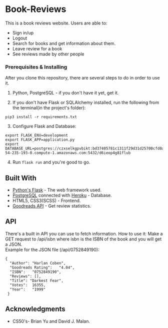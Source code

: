 # Book-Reviews

This is a book reviews website.
Users are able to:
* Sign in/up
* Logout
* Search for books and get information about them.
* Leave review for a book
* See reviews made by other people  




### Prerequisites & Installing

After you clone this repository, there are several steps to do in order to use it.

1. Python, PostgreSQL - if you don't have it yet, get it.

2. If you don't have Flask or SQLAlchemy installed, run the following from the terminal(in the project's folder):
```
pip3 install -r requirements.txt
```
  
3. Configure Flask and Database:
```
export FLASK_ENV=development
export FLASK_APP=application.py
export DATABASE_URL=postgres://czxselkgpvbikt:bd37405781c1311f29d31d25700cfd0ab4de7d938846a88624ed328711468cd8@ec2-54-235-193-0.compute-1.amazonaws.com:5432/d6ieop4g81flub
```
4. Run ``` flask run ``` and you're good to go.  




## Built With

* [Python's Flask](https://github.com/pallets/flask/) - The web framework used.
* [PostgreSQL](https://www.postgresql.org/) connected with [Heroku](http://heroku.com/) - Database.
* HTML5, CSS3(SCSS) - Frontend.
* [Goodreads API](https://www.goodreads.com/api/) - Get review statistics.  




## API
There's a built in API you can use to fetch information.
How to use it:
Make a GET request to /api/isbn where isbn is the ISBN of the book and you will get a JSON.  
Example for the JSON file (/api/0752849190):
```
{
  "Author":	"Harlan Coben",
  "Goodreads Rating":	"4.04",
  "ISBN":	"0752849190",
  "Reviews": [],
  "Title": "Darkest Fear",
  "Votes":	16355,
  "Year":	"1999"
 }
```
  
  
 ## Acknowledgments
 * CS50's- Brian Yu and David J. Malan.
